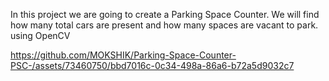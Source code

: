 In this project we are going to create a Parking Space Counter. We will find how many total cars are present and how many spaces are vacant to park. using OpenCV

https://github.com/MOKSHIK/Parking-Space-Counter-PSC-/assets/73460750/bbd7016c-0c34-498a-86a6-b72a5d9032c7

